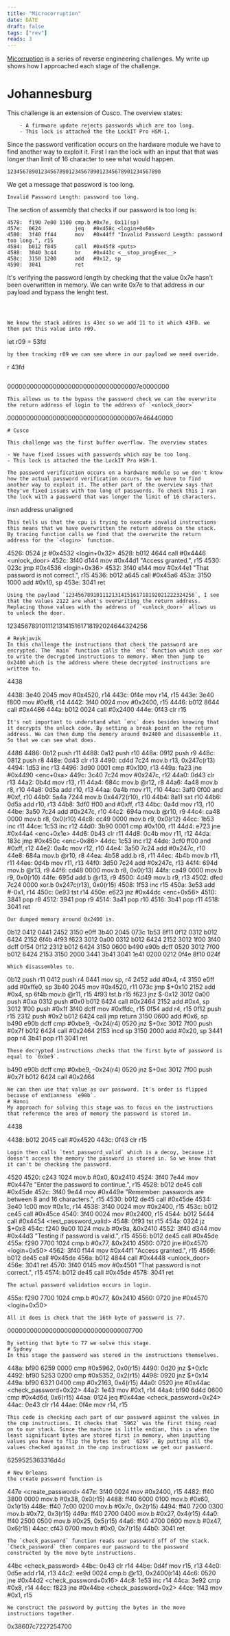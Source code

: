 ```yaml
---
title: "Microcorruption"
date: DATE
draft: false
tags: ["rev"]
reads: 3
---
```



[Micorruption](ttps://microcorruption.com/) is a series of reverse engineering challenges. My write up shows how I approached each stage of the challenge.

# Johannesburg

This challenge is an extension of Cusco. The overview states:
```
    - A firmware update rejects passwords which are too long.
    - This lock is attached the the LockIT Pro HSM-1.
```

Since the password verification occurs on the hardware module we have to find another way to exploit it. First I ran the lock with an input that that was longer than limit of 16 character to see what would happen.
```
12345678901234567890123456789012345678901234567890
```
We get a message that password is too long.
```
Invalid Password Length: password too long.
```
The section of assembly that checks if our password is too long is:
```
4578:  f190 7e00 1100 cmp.b	#0x7e, 0x11(sp)
457e:  0624           jeq	#0x458c <login+0x60>
4580:  3f40 ff44      mov	#0x44ff "Invalid Password Length: password too long.", r15
4584:  b012 f845      call	#0x45f8 <puts>
4588:  3040 3c44      br	#0x443c <__stop_progExec__>
458c:  3150 1200      add	#0x12, sp
4590:  3041           ret
```
It's verifying the password length by checking that the value 0x7e hasn't been overwritten in memory. We can write 0x7e to that address in our payload and bypass the lenght test.
```



We know the stack addres is 43ec so we add 11 to it which 43FD. we then put this value into r09.
```
let r09 = 53fd
```
by then tracking r09 we can see where in our payload we need overide.
```
r 43fd
```

```
00000000000000000000000000000000007e0000000
```
This allows us to the bypass the password check we can the overwrite the return address of login to the address of `<unlock_door>`
```
00000000000000000000000000000000007e46440000
```
# Cusco

This challenge was the first buffer overflow. The overview states
```
    - We have fixed issues with passwords which may be too long.
    - This lock is attached the the LockIT Pro HSM-1.
```
The password verification occurs on a hardware module so we don't know how the actual password verification occurs. So we have to find another way to exploit it. The other part of the overview says that they've fixed issues with too long of passwords. To check this I ran the lock with a password that was longer the limit of 16 characters.
```
insn address unaligned
```
This tells us that the cpu is trying to execute invalid instructions this means that we have overwritten the return address on the stack. By tracing function calls we find that the overwrite the return address for the `<login>` function.

```
4526:  0524           jz	#0x4532 <login+0x32>
4528:  b012 4644      call	#0x4446 <unlock_door>
452c:  3f40 d144      mov	#0x44d1 "Access granted.", r15
4530:  023c           jmp	#0x4536 <login+0x36>
4532:  3f40 e144      mov	#0x44e1 "That password is not correct.", r15
4536:  b012 a645      call	#0x45a6 <puts>
453a:  3150 1000      add	#0x10, sp
453e:  3041           ret
```
Using the payload `123456789101112131415161718192021222324256`, I see that the values 2122 are what's overwriting the return address. Replacing those values with the address of `<unlock_door>` allows us to unlock the door.

```
123456789101112131415161718192024644324256
```
# Reykjavik
In this challenge the instructions that check the password are encrypted. The `main` function calls the `enc` function which uses xor to write the decrypted instructions to memory. When then jump to 0x2400 which is the address where these decrypted instructions are written to. 
```
4438 <main>
4438:  3e40 2045      mov	#0x4520, r14
443c:  0f4e           mov	r14, r15
443e:  3e40 f800      mov	#0xf8, r14
4442:  3f40 0024      mov	#0x2400, r15
4446:  b012 8644      call	#0x4486 <enc>
444a:  b012 0024      call	#0x2400
444e:  0f43           clr	r15
```
It's not important to understand what `enc` does besides knowing that it decrypts the unlock code. By setting a break point on the return address. We can then dump the memory around 0x2400 and disassemble it. So that we can see what does.
```
4486 <enc>
4486:  0b12           push	r11
4488:  0a12           push	r10
448a:  0912           push	r9
448c:  0812           push	r8
448e:  0d43           clr	r13
4490:  cd4d 7c24      mov.b	r13, 0x247c(r13)
4494:  1d53           inc	r13
4496:  3d90 0001      cmp	#0x100, r13
449a:  fa23           jne	#0x4490 <enc+0xa>
449c:  3c40 7c24      mov	#0x247c, r12
44a0:  0d43           clr	r13
44a2:  0b4d           mov	r13, r11
44a4:  684c           mov.b	@r12, r8
44a6:  4a48           mov.b	r8, r10
44a8:  0d5a           add	r10, r13
44aa:  0a4b           mov	r11, r10
44ac:  3af0 0f00      and	#0xf, r10
44b0:  5a4a 7244      mov.b	0x4472(r10), r10
44b4:  8a11           sxt	r10
44b6:  0d5a           add	r10, r13
44b8:  3df0 ff00      and	#0xff, r13
44bc:  0a4d           mov	r13, r10
44be:  3a50 7c24      add	#0x247c, r10
44c2:  694a           mov.b	@r10, r9
44c4:  ca48 0000      mov.b	r8, 0x0(r10)
44c8:  cc49 0000      mov.b	r9, 0x0(r12)
44cc:  1b53           inc	r11
44ce:  1c53           inc	r12
44d0:  3b90 0001      cmp	#0x100, r11
44d4:  e723           jne	#0x44a4 <enc+0x1e>
44d6:  0b43           clr	r11
44d8:  0c4b           mov	r11, r12
44da:  183c           jmp	#0x450c <enc+0x86>
44dc:  1c53           inc	r12
44de:  3cf0 ff00      and	#0xff, r12
44e2:  0a4c           mov	r12, r10
44e4:  3a50 7c24      add	#0x247c, r10
44e8:  684a           mov.b	@r10, r8
44ea:  4b58           add.b	r8, r11
44ec:  4b4b           mov.b	r11, r11
44ee:  0d4b           mov	r11, r13
44f0:  3d50 7c24      add	#0x247c, r13
44f4:  694d           mov.b	@r13, r9
44f6:  cd48 0000      mov.b	r8, 0x0(r13)
44fa:  ca49 0000      mov.b	r9, 0x0(r10)
44fe:  695d           add.b	@r13, r9
4500:  4d49           mov.b	r9, r13
4502:  dfed 7c24 0000 xor.b	0x247c(r13), 0x0(r15)
4508:  1f53           inc	r15
450a:  3e53           add	#-0x1, r14
450c:  0e93           tst	r14
450e:  e623           jnz	#0x44dc <enc+0x56>
4510:  3841           pop	r8
4512:  3941           pop	r9
4514:  3a41           pop	r10
4516:  3b41           pop	r11
4518:  3041           ret
```
Our dumped memory around 0x2400 is.
```
0b12 0412 0441 2452
3150 e0ff 3b40 2045
073c 1b53 8f11 0f12
0312 b012 6424 2152
6f4b 4f93 f623 3012
0a00 0312 b012 6424
2152 3012 1f00 3f40
dcff 0f54 0f12 2312
b012 6424 3150 0600
b490 e90b dcff 0520
3012 7f00 b012 6424
2153 3150 2000 3441
3b41 3041 1e41 0200
0212 0f4e 8f10 024f
```
Which disassembles to.
```
0b12           push	r11
0412           push	r4
0441           mov	sp, r4
2452           add	#0x4, r4
3150 e0ff      add	#0xffe0, sp
3b40 2045      mov	#0x4520, r11
073c           jmp	$+0x10
2152           add	#0x4, sp
6f4b           mov.b	@r11, r15
4f93           tst.b	r15
f623           jnz	$-0x12
3012 0a00      push	#0xa
0312           push	#0x0
b012 6424      call	#0x2464
2152           add	#0x4, sp
3012 1f00      push	#0x1f
3f40 dcff      mov	#0xffdc, r15
0f54           add	r4, r15
0f12           push	r15
2312           push	#0x2
b012 6424      call	jmp return
3150 0600      add	#0x6, sp
b490 e90b dcff cmp	#0xbe9, -0x24(r4)
0520           jnz	$+0xc
3012 7f00      push	#0x7f
b012 6424      call	#0x2464
2153           incd	sp
3150 2000      add	#0x20, sp
3441           pop	r4
3b41           pop	r11
3041           ret
```
These decrypted instructions checks that the first byte of password is equal to `0xbe9`. 
```
b490 e90b dcff cmp	#0xbe9, -0x24(r4)
0520           jnz	$+0xc
3012 7f00      push	#0x7f
b012 6424      call	#0x2464
```
We can then use that value as our password. It's order is flipped because of endianness `e90b`.
# Hanoi
My approach for solving this stage was to focus on the instructions that reference the area of memory the password is stored in.
```
4438 <main>
4438:  b012 2045      call	#0x4520 <login>
443c:  0f43           clr	r15
```
Login then calls `test_password_valid` which is a decoy, because it doesn't access the memory the password is stored in. So we know that it can't be checking the password.
```
4520 <login>
4520:  c243 1024      mov.b	#0x0, &0x2410
4524:  3f40 7e44      mov	#0x447e "Enter the password to continue.", r15
4528:  b012 de45      call	#0x45de <puts>
452c:  3f40 9e44      mov	#0x449e "Remember: passwords are between 8 and 16 characters.", r15
4530:  b012 de45      call	#0x45de <puts>
4534:  3e40 1c00      mov	#0x1c, r14
4538:  3f40 0024      mov	#0x2400, r15
453c:  b012 ce45      call	#0x45ce <getsn>
4540:  3f40 0024      mov	#0x2400, r15
4544:  b012 5444      call	#0x4454 <test_password_valid>
4548:  0f93           tst	r15
454a:  0324           jz	$+0x8
454c:  f240 9a00 1024 mov.b	#0x9a, &0x2410
4552:  3f40 d344      mov	#0x44d3 "Testing if password is valid.", r15
4556:  b012 de45      call	#0x45de <puts>
455a:  f290 7700 1024 cmp.b	#0x77, &0x2410
4560:  0720           jne	#0x4570 <login+0x50>
4562:  3f40 f144      mov	#0x44f1 "Access granted.", r15
4566:  b012 de45      call	#0x45de <puts>
456a:  b012 4844      call	#0x4448 <unlock_door>
456e:  3041           ret
4570:  3f40 0145      mov	#0x4501 "That password is not correct.", r15
4574:  b012 de45      call	#0x45de <puts>
4578:  3041           ret
```
The actual password validation occurs in login.
```
455a:  f290 7700 1024 cmp.b	#0x77, &0x2410
4560:  0720           jne	#0x4570 <login+0x50>
```
All it does is check that the 16th byte of password is 77.
```
000000000000000000000000000000007700
```
By setting that byte to 77 we solve this stage.
# Sydney 
In this stage the password was stored in the instructions themselves.
```
448a:  bf90 6259 0000 cmp	#0x5962, 0x0(r15)
4490:  0d20           jnz	$+0x1c
4492:  bf90 5253 0200 cmp	#0x5352, 0x2(r15)
4498:  0920           jnz	$+0x14
449a:  bf90 6321 0400 cmp	#0x2163, 0x4(r15)
44a0:  0520           jne	#0x44ac <check_password+0x22>
44a2:  1e43           mov	#0x1, r14
44a4:  bf90 6d4d 0600 cmp	#0x4d6d, 0x6(r15)
44aa:  0124           jeq	#0x44ae <check_password+0x24>
44ac:  0e43           clr	r14
44ae:  0f4e           mov	r14, r15
```
This code is checking each part of our password against the values in the cmp instructions. It checks that `5962` was the first thing read on to our stack. Since the machine is little endian, this is when the least significant bytes are stored first in memory, when inputting values you have to flip the bytes to get `6259`. By putting all the values checked against in the cmp instructions we get our password.
```
6259525363316d4d
```
# New Orleans 
the create password function is 
```
447e <create_password>
447e:  3f40 0024      mov	#0x2400, r15
4482:  ff40 3800 0000 mov.b	#0x38, 0x0(r15)
4488:  ff40 6000 0100 mov.b	#0x60, 0x1(r15)
448e:  ff40 7c00 0200 mov.b	#0x7c, 0x2(r15)
4494:  ff40 7200 0300 mov.b	#0x72, 0x3(r15)
449a:  ff40 2700 0400 mov.b	#0x27, 0x4(r15)
44a0:  ff40 2500 0500 mov.b	#0x25, 0x5(r15)
44a6:  ff40 4700 0600 mov.b	#0x47, 0x6(r15)
44ac:  cf43 0700      mov.b	#0x0, 0x7(r15)
44b0:  3041           ret
```
The `check_password` function reads our password off of the stack. `Check_password` then compares our password to the password constructed by the move byte instructions.
```
44bc <check_password>
44bc:  0e43           clr	r14
44be:  0d4f           mov	r15, r13
44c0:  0d5e           add	r14, r13
44c2:  ee9d 0024      cmp.b	@r13, 0x2400(r14)
44c6:  0520           jne	#0x44d2 <check_password+0x16>
44c8:  1e53           inc	r14
44ca:  3e92           cmp	#0x8, r14
44cc:  f823           jne	#0x44be <check_password+0x2>
44ce:  1f43           mov	#0x1, r15
```
We construct the password by putting the bytes in the move instructions together.
```
0x38607c7227254700
```
